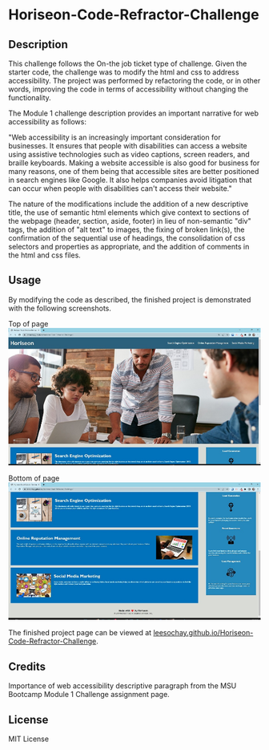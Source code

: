 # Horiseon-Code-Refractor-Challenge

## Description

This challenge follows the On-the job ticket type of challenge. Given the starter code, the challenge was to modify the html and css to address accessibility.
The project was performed by refactoring the code, or in other words, improving the code in terms of accessibility without changing the functionality.

The Module 1 challenge description provides an important narrative for web accessibility as follows:

"Web accessibility is an increasingly important consideration for businesses. It ensures that people with disabilities can access a website using assistive technologies such as video captions, screen readers, and braille keyboards. Making a website accessible is also good for business for many reasons, one of them being that accessible sites are better positioned in search engines like Google. It also helps companies avoid litigation that can occur when people with disabilities can't access their website."

The nature of the modifications include the addition of a new descriptive title, the use of semantic html elements which give context to sections of the webpage (header, section, aside, footer) in lieu of non-semantic "div" tags, the addition of "alt text" to images, the fixing of broken link(s), the confirmation of the sequential use of headings, the consolidation of css selectors and properties as appropriate, and the addition of comments in the html and css files.

## Usage

By modifying the code as described, the finished project is demonstrated with the following screenshots.

Top of page
![Horiseon Code Refractor Challenge top of page screenshot](assets/images/Module-1-Challenge-screenshot1a.jpg)


Bottom of page
![Horiseon Code Refractor Challenge bottom of page screenshot](assets/images/Module-1-Challenge-screenshot2a.jpg)


The finished project page can be viewed at [leesochay.github.io/Horiseon-Code-Refractor-Challenge](https://leesochay.github.io/Horiseon-Code-Refractor-Challenge/).

## Credits

Importance of web accessibility descriptive paragraph from the MSU Bootcamp Module 1 Challenge assignment page.

## License

MIT License
